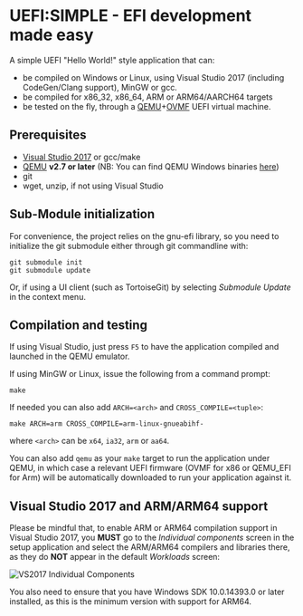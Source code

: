 UEFI:SIMPLE - EFI development made easy
=======================================

A simple UEFI "Hello World!" style application that can:
* be compiled on Windows or Linux, using Visual Studio 2017 (including CodeGen/Clang support), MinGW or gcc.
* be compiled for x86_32, x86_64, ARM or ARM64/AARCH64 targets
* be tested on the fly, through a [QEMU](http://www.qemu.org)+[OVMF](http://tianocore.github.io/ovmf/)
  UEFI virtual machine.

## Prerequisites

* [Visual Studio 2017](https://www.visualstudio.com/vs/community/) or gcc/make
* [QEMU](http://www.qemu.org) __v2.7 or later__
  (NB: You can find QEMU Windows binaries [here](https://qemu.weilnetz.de/w64/))
* git
* wget, unzip, if not using Visual Studio

## Sub-Module initialization

For convenience, the project relies on the gnu-efi library, so you need to initialize the git
submodule either through git commandline with:
```
git submodule init
git submodule update
```
Or, if using a UI client (such as TortoiseGit) by selecting _Submodule Update_ in the context menu.

## Compilation and testing

If using Visual Studio, just press `F5` to have the application compiled and
launched in the QEMU emulator.

If using MinGW or Linux, issue the following from a command prompt:

`make`

If needed you can also add `ARCH=<arch>` and `CROSS_COMPILE=<tuple>`:

`make ARCH=arm CROSS_COMPILE=arm-linux-gnueabihf-`

where `<arch>` can be `x64`, `ia32`, `arm` or `aa64`.

You can also add `qemu` as your `make` target to run the application under QEMU,
in which case a relevant UEFI firmware (OVMF for x86 or QEMU_EFI for Arm) will
be automatically downloaded to run your application against it.

## Visual Studio 2017 and ARM/ARM64 support

Please be mindful that, to enable ARM or ARM64 compilation support in Visual Studio
2017, you __MUST__ go to the _Individual components_ screen in the setup application
and select the ARM/ARM64 compilers and libraries there, as they do __NOT__ appear in
the default _Workloads_ screen:

![VS2017 Individual Components](http://files.akeo.ie/pics/VS2017_Individual_Components2.png)

You also need to ensure that you have Windows SDK 10.0.14393.0 or later installed,
as this is the minimum version with support for ARM64.
